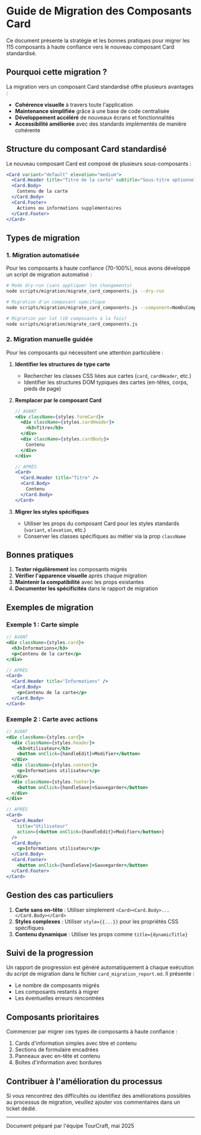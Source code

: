 # Guide de Migration des Composants Card

Ce document présente la stratégie et les bonnes pratiques pour migrer les 115 composants à haute confiance vers le nouveau composant Card standardisé.

## Pourquoi cette migration ?

La migration vers un composant Card standardisé offre plusieurs avantages :
- **Cohérence visuelle** à travers toute l'application
- **Maintenance simplifiée** grâce à une base de code centralisée
- **Développement accéléré** de nouveaux écrans et fonctionnalités
- **Accessibilité améliorée** avec des standards implémentés de manière cohérente

## Structure du composant Card standardisé

Le nouveau composant Card est composé de plusieurs sous-composants :

```jsx
<Card variant="default" elevation="medium">
  <Card.Header title="Titre de la carte" subtitle="Sous-titre optionnel" />
  <Card.Body>
    Contenu de la carte
  </Card.Body>
  <Card.Footer>
    Actions ou informations supplémentaires
  </Card.Footer>
</Card>
```

## Types de migration

### 1. Migration automatisée

Pour les composants à haute confiance (70-100%), nous avons développé un script de migration automatisé :

```bash
# Mode dry-run (sans appliquer les changements)
node scripts/migration/migrate_card_components.js --dry-run

# Migration d'un composant spécifique
node scripts/migration/migrate_card_components.js --component=NomDuComposant

# Migration par lot (10 composants à la fois)
node scripts/migration/migrate_card_components.js
```

### 2. Migration manuelle guidée

Pour les composants qui nécessitent une attention particulière :

1. **Identifier les structures de type carte**
   - Rechercher les classes CSS liées aux cartes (`card`, `cardHeader`, etc.)
   - Identifier les structures DOM typiques des cartes (en-têtes, corps, pieds de page)

2. **Remplacer par le composant Card**
   ```jsx
   // AVANT
   <div className={styles.formCard}>
     <div className={styles.cardHeader}>
       <h3>Titre</h3>
     </div>
     <div className={styles.cardBody}>
       Contenu
     </div>
   </div>
   
   // APRÈS
   <Card>
     <Card.Header title="Titre" />
     <Card.Body>
       Contenu
     </Card.Body>
   </Card>
   ```

3. **Migrer les styles spécifiques**
   - Utiliser les props du composant Card pour les styles standards (`variant`, `elevation`, etc.)
   - Conserver les classes spécifiques au métier via la prop `className`

## Bonnes pratiques

1. **Tester régulièrement** les composants migrés
2. **Vérifier l'apparence visuelle** après chaque migration
3. **Maintenir la compatibilité** avec les props existantes
4. **Documenter les spécificités** dans le rapport de migration

## Exemples de migration

### Exemple 1 : Carte simple

```jsx
// AVANT
<div className={styles.card}>
  <h3>Informations</h3>
  <p>Contenu de la carte</p>
</div>

// APRÈS
<Card>
  <Card.Header title="Informations" />
  <Card.Body>
    <p>Contenu de la carte</p>
  </Card.Body>
</Card>
```

### Exemple 2 : Carte avec actions

```jsx
// AVANT
<div className={styles.card}>
  <div className={styles.header}>
    <h3>Utilisateur</h3>
    <button onClick={handleEdit}>Modifier</button>
  </div>
  <div className={styles.content}>
    <p>Informations utilisateur</p>
  </div>
  <div className={styles.footer}>
    <button onClick={handleSave}>Sauvegarder</button>
  </div>
</div>

// APRÈS
<Card>
  <Card.Header 
    title="Utilisateur" 
    action={<button onClick={handleEdit}>Modifier</button>} 
  />
  <Card.Body>
    <p>Informations utilisateur</p>
  </Card.Body>
  <Card.Footer>
    <button onClick={handleSave}>Sauvegarder</button>
  </Card.Footer>
</Card>
```

## Gestion des cas particuliers

1. **Carte sans en-tête** : Utiliser simplement `<Card><Card.Body>...</Card.Body></Card>`
2. **Styles complexes** : Utiliser `style={{...}}` pour les propriétés CSS spécifiques
3. **Contenu dynamique** : Utiliser les props comme `title={dynamicTitle}`

## Suivi de la progression

Un rapport de progression est généré automatiquement à chaque exécution du script de migration dans le fichier `card_migration_report.md`. Il présente :

- Le nombre de composants migrés
- Les composants restants à migrer
- Les éventuelles erreurs rencontrées

## Composants prioritaires

Commencer par migrer ces types de composants à haute confiance :

1. Cards d'information simples avec titre et contenu
2. Sections de formulaire encadrées
3. Panneaux avec en-tête et contenu
4. Boîtes d'information avec bordures

## Contribuer à l'amélioration du processus

Si vous rencontrez des difficultés ou identifiez des améliorations possibles au processus de migration, veuillez ajouter vos commentaires dans un ticket dédié.

---

Document préparé par l'équipe TourCraft, mai 2025